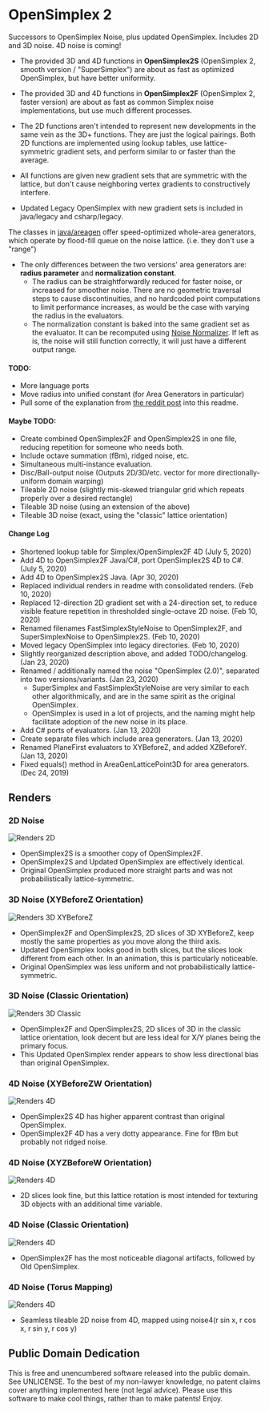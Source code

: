 # OpenSimplex 2

Successors to OpenSimplex Noise, plus updated OpenSimplex. Includes 2D and 3D noise. 4D noise is coming!

* The provided 3D and 4D functions in **OpenSimplex2S** (OpenSimplex 2, smooth version / "SuperSimplex") are about as fast as optimized OpenSimplex, but have better uniformity.

* The provided 3D and 4D functions in **OpenSimplex2F** (OpenSimplex 2, faster version) are about as fast as common Simplex noise implementations, but use much different processes.

* The 2D functions aren't intended to represent new developments in the same vein as the 3D+ functions. They are just the logical pairings. Both 2D functions are implemented using lookup tables, use lattice-symmetric gradient sets, and perform similar to or faster than the average.

* All functions are given new gradient sets that are symmetric with the lattice, but don't cause neighboring vertex gradients to constructively interfere.

* Updated Legacy OpenSimplex with new gradient sets is included in java/legacy and csharp/legacy.

The classes in [java/areagen](https://github.com/KdotJPG/New-Simplex-Style-Gradient-Noise/tree/master/java/areagen) offer speed-optimized whole-area generators, which operate by flood-fill queue on the noise lattice. (i.e. they don't use a "range")

* The only differences between the two versions' area generators are: **radius parameter** and **normalization constant**.
  * The radius can be straightforwardly reduced for faster noise, or increased for smoother noise. There are no geometric traversal steps to cause discontinuities, and no hardcoded point computations to limit performance increases, as would be the case with varying the radius in the evaluators.
  * The normalization constant is baked into the same gradient set as the evaluator. It can be recomputed using [Noise Normalizer](https://github.com/KdotJPG/NoiseNormalizer). If left as is, the noise will still function correctly, it will just have a different output range.

#### TODO:

* More language ports
* Move radius into unified constant (for Area Generators in particular)
* Pull some of the explanation from [the reddit post](https://www.reddit.com/r/VoxelGameDev/comments/ee94wg/supersimplex_the_better_opensimplex_new_gradient/) into this readme.

#### Maybe TODO:

* Create combined OpenSimplex2F and OpenSimplex2S in one file, reducing repetition for someone who needs both.
* Include octave summation (fBm), ridged noise, etc.
* Simultaneous multi-instance evaluation.
* Disc/Ball-output noise (Outputs 2D/3D/etc. vector for more directionally-uniform domain warping)
* Tileable 2D noise (slightly mis-skewed triangular grid which repeats properly over a desired rectangle)
* Tileable 3D noise (using an extension of the above)
* Tileable 3D noise (exact, using the "classic" lattice orientation)

#### Change Log
* Shortened lookup table for Simplex/OpenSimplex2F 4D (July 5, 2020)
* Add 4D to OpenSimplex2F Java/C#, port OpenSimplex2S 4D to C#. (July 5, 2020)
* Add 4D to OpenSimplex2S Java. (Apr 30, 2020)
* Replaced individual renders in readme with consolidated renders. (Feb 10, 2020)
* Replaced 12-direction 2D gradient set with a 24-direction set, to reduce visible feature repetition in thresholded single-octave 2D noise. (Feb 10, 2020)
* Renamed filenames FastSimplexStyleNoise to OpenSimplex2F, and SuperSimplexNoise to OpenSimplex2S. (Feb 10, 2020)
* Moved legacy OpenSimplex into legacy directories. (Feb 10, 2020)
* Slightly reorganized description above, and added TODO/changelog. (Jan 23, 2020)
* Renamed / additionally named the noise "OpenSimplex (2.0)", separated into two versions/variants. (Jan 23, 2020)
  * SuperSimplex and FastSimplexStyleNoise are very similar to each other algorithmically, and are in the same spirit as the original OpenSimplex.
  * OpenSimplex is used in a lot of projects, and the naming might help facilitate adoption of the new noise in its place.
* Add C# ports of evaluators. (Jan 13, 2020)
* Create separate files which include area generators. (Jan 13, 2020)
* Renamed PlaneFirst evaluators to XYBeforeZ, and added XZBeforeY. (Jan 13, 2020)
* Fixed equals() method in AreaGenLatticePoint3D for area generators. (Dec 24, 2019)

## Renders

### 2D Noise

![Renders 2D](images/renders2D.png?raw=true)

* OpenSimplex2S is a smoother copy of OpenSimplex2F.
* OpenSimplex2S and Updated OpenSimplex are effectively identical.
* Original OpenSimplex produced more straight parts and was not probabilistically lattice-symmetric.

### 3D Noise (XYBeforeZ Orientation)

![Renders 3D XYBeforeZ](images/renders3Dpf.png?raw=true)

* OpenSimplex2F and OpenSimplex2S, 2D slices of 3D XYBeforeZ, keep mostly the same properties as you move along the third axis.
* Updated OpenSimplex looks good in both slices, but the slices look different from each other. In an animation, this is particularly noticeable.
* Original OpenSimplex was less uniform and not probabilistically lattice-symmetric.

### 3D Noise (Classic Orientation)

![Renders 3D Classic](images/renders3Dc.png?raw=true)

* OpenSimplex2F and OpenSimplex2S, 2D slices of 3D in the classic lattice orientation, look decent but are less ideal for X/Y planes being the primary focus.
* This Updated OpenSimplex render appears to show less directional bias than original OpenSimplex.

### 4D Noise (XYBeforeZW Orientation)

![Renders 4D](images/renders4Dpf.png?raw=true)

* OpenSimplex2S 4D has higher apparent contrast than original OpenSimplex.
* OpenSimplex2F 4D has a very dotty appearance. Fine for fBm but probably not ridged noise.

### 4D Noise (XYZBeforeW Orientation)

![Renders 4D](images/renders4Dp3f.png?raw=true)

* 2D slices look fine, but this lattice rotation is most intended for texturing 3D objects with an additional time variable.

### 4D Noise (Classic Orientation)

![Renders 4D](images/renders4Dc.png?raw=true)

* OpenSimplex2F has the most noticeable diagonal artifacts, followed by Old OpenSimplex.

### 4D Noise (Torus Mapping)

![Renders 4D](images/renders4Dtorus.png?raw=true)

* Seamless tileable 2D noise from 4D, mapped using noise4(r sin x, r cos x, r sin y, r cos y)

## Public Domain Dedication

This is free and unencumbered software released into the public domain. See UNLICENSE. To the best of my non-lawyer knowledge, no patent claims cover anything implemented here (not legal advice). Please use this software to make cool things, rather than to make patents! Enjoy.

